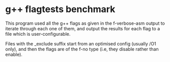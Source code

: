 # g++ flagtests benchmark

This program used all the g++ flags as given in the f-verbose-asm output to iterate through each one of them, and output the results for each flag to a file which is user-configurable.

Files with the _exclude suffix start from an optimised config (usually /O1 only), and then the flags are of the f-no type (i.e, they disable rather than enable).